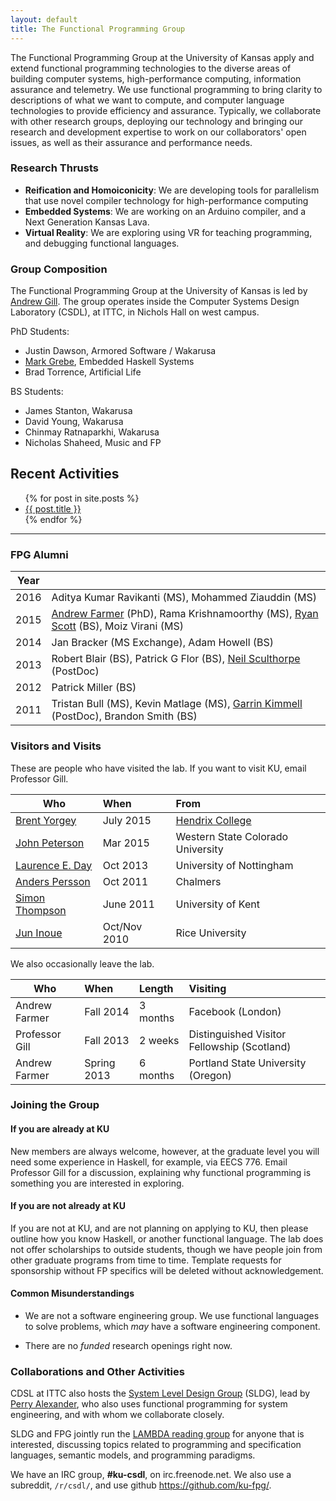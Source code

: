 ```yaml
---
layout: default
title: The Functional Programming Group
---
```


The Functional Programming Group at the University of Kansas apply and extend
functional programming technologies to the diverse areas of building
computer systems, high-performance computing, information assurance and
telemetry. We use functional programming to bring clarity to
descriptions of what we want to compute, and computer language
technologies to provide efficiency and assurance. Typically, we
collaborate with other research groups, deploying our technology and
bringing our research and development expertise to work on our
collaborators' open issues, as well as their assurance and performance
needs.

### Research Thrusts

 * **Reification and Homoiconicity**: We are developing tools for parallelism that use novel compiler technology for high-performance computing
 * **Embedded Systems**: We are working on an Arduino compiler, and a Next Generation Kansas Lava.
 * **Virtual Reality**: We are exploring using VR for teaching programming, and debugging functional languages.
 
### Group Composition

The Functional Programming Group at the University of Kansas
is led by [Andrew Gill](/people/andygill).
The group operates inside the Computer Systems Design Laboratory (CSDL), at
ITTC, in Nichols Hall on west campus.

PhD Students:

 * Justin Dawson, Armored Software / Wakarusa
 * [Mark Grebe](/people/markgrebe), Embedded Haskell Systems
 * Brad Torrence, Artificial Life

BS Students:

 * James Stanton, Wakarusa
 * David Young, Wakarusa
 * Chinmay Ratnaparkhi, Wakarusa
 * Nicholas Shaheed, Music and FP

## Recent Activities

<ul>
  {% for post in site.posts %}
    <li>
      <a href="{{ post.url }}">{{ post.title }}</a>
    </li>
  {% endfor %}
</ul>


------------------------------------------------------------------------

### FPG Alumni

Year | &nbsp;
-----|-----
2016 | Aditya Kumar Ravikanti (MS), Mohammed Ziauddin (MS)
2015 | [Andrew Farmer](/people/andrewfarmer) (PhD), Rama Krishnamoorthy (MS), [Ryan Scott](/people/ryanscott) (BS), Moiz Virani (MS)
2014 | Jan Bracker (MS Exchange), Adam Howell (BS)
2013 | Robert Blair (BS), Patrick G Flor (BS), [Neil Sculthorpe](http://www.cs.swan.ac.uk/~csnas/) (PostDoc)
2012 | Patrick Miller (BS)
2011 | Tristan Bull (MS), Kevin Matlage (MS), [Garrin Kimmell](http://www.ittc.ku.edu/~kimmell/) (PostDoc), Brandon Smith (BS)

### Visitors and Visits

These are people who have visited the lab.
If you want to visit KU, email Professor Gill.

Who                                                                    | When          | From
------------------------------------------------------------           |:--------------|:-----------
[Brent Yorgey](http://dept.cs.williams.edu/~byorgey/)                  | July 2015     | [Hendrix College](http://ozark.hendrix.edu/)
[John Peterson](http://www.western.edu/people/john-c-peterson)         | Mar 2015      | Western State Colorado University
[Laurence E. Day](http://www.cs.nott.ac.uk/~led/)                      | Oct 2013      | University of Nottingham
[Anders Persson](http://www.chalmers.se/cse/EN/people/persson-anders)  | Oct 2011      | Chalmers
[Simon Thompson](http://www.cs.kent.ac.uk/people/staff/sjt/)           | June 2011     |  University of Kent
[Jun Inoue](http://www.owlnet.rice.edu/~ji2)                           | Oct/Nov 2010  | Rice University

We also occasionally leave the lab.

Who            | When           | Length   | Visiting
---------------|:---------------|:---------|:-----------
Andrew Farmer  | Fall 2014      | 3 months | Facebook (London)
Professor Gill | Fall 2013      | 2 weeks  | Distinguished Visitor Fellowship (Scotland)
Andrew Farmer  | Spring 2013    | 6 months | Portland State University (Oregon)

### Joining the Group

#### If you are already at KU

New members are always welcome, however, at
the graduate level you will need some experience in Haskell, for
example, via EECS 776.  Email Professor Gill for a discussion,
explaining why functional programming is something you are interested
in exploring.

#### If you are not already at KU

If you are not at KU, and are not planning on applying to KU,
then please outline how you know Haskell, or another functional
language. The lab does not offer scholarships to outside students,
though we have people join from other graduate programs from
time to time. Template requests for sponsorship without FP specifics
will be deleted without acknowledgement.

#### Common Misunderstandings

* We are not a software engineering group. 
We use functional languages to solve problems, which *may* have
a software engineering component.

* There are no *funded* research openings right now. 

### Collaborations and Other Activities

CDSL at ITTC also hosts the [System Level Design
Group](https://wiki.ittc.ku.edu/sldg_wiki/index.php/Main_Page) (SLDG),
lead by [Perry Alexander](http://www.ittc.ku.edu/~alex/), who also uses
functional programming for system engineering, and with whom we
collaborate closely.


SLDG and FPG jointly run the [LAMBDA reading
group](https://wiki.ittc.ku.edu/lambda/Main_Page) for anyone that is
interested, discussing topics related to programming and specification
languages, semantic models, and programming paradigms.

We have an IRC group, **#ku-csdl**, on irc.freenode.net.
We also use a subreddit, <code>/r/csdl/</code>,
and use github <https://github.com/ku-fpg/>.


